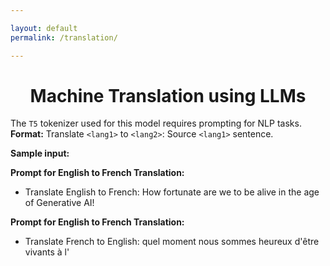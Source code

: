 ```yaml
---

layout: default
permalink: /translation/

---
```






# <center> Machine Translation using LLMs </center>



<script
	type="module"
	src="https://gradio.s3-us-west-2.amazonaws.com/3.44.1/gradio.js"
></script>

<gradio-app src="https://nikhilwani-nikhilwani-machine-translation-en-fr-6b3a170.hf.space"></gradio-app>


The ```T5``` tokenizer used for this model requires prompting for NLP tasks.  
**Format:** Translate ```<lang1>``` to ```<lang2>```: Source ```<lang1>``` sentence. 



**Sample input:**

**Prompt for English to French Translation:**  
- Translate English to French: How fortunate are we to be alive in the age of Generative AI!

**Prompt for English to French Translation:**  
- Translate French to English: quel moment nous sommes heureux d'être vivants à l'
  

